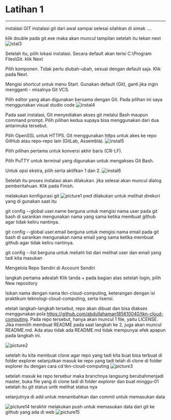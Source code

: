 # Latihan 1
---
instalasi GIT 
instalasi git dari awal sampai selesai silahkan di simak ....

klik double pada git.exe maka akan muncul tampilan setelah itu tekan next
![istal3](instal3.png)

Setelah itu, pilih lokasi instalasi. Secara default akan terisi C:\Program Files\Git. klik Next

Pilih komponen. Tidak perlu diubah-ubah, sesuai dengan default saja. Klik pada Next.

Mengisi shortcut untuk menu Start. Gunakan default (Git), ganti jika ingin mengganti - misalnya Git VCS.

Pilih editor yang akan digunakan bersama dengan Git. Pada pilihan ini saya menggunakan visual studio code
![instal4](instal4.png)

Pada saat instalasi, Git menyediakan akses git melalui Bash maupun command prompt. Pilih pilihan kedua supaya bisa menggunakan dari dua antarmuka tersebut.

Pilih OpenSSL untuk HTTPS. Git menggunakan https untuk akes ke repo GitHub atau repo-repo lain (GitLab, Assembla).
![instal5](instal5.png)

Pilih pilihan pertama untuk konversi akhir baris (CR-LF).

Pilih PuTTY untuk terminal yang digunakan untuk mengakses Git Bash.

Untuk opsi ekstra, pilih serta aktifkan 1 dan 2.
![instal6](instal6.png)

Setelah itu proses instalasi akan dilakukan.
jika selesai akan muncul dialog pemberitahuan. Klik pada Finish.


melakukan konfigurasi git
![picture1](picture1.png)
pwd dilakukan untuk melihat direkori yang di gunakan saat itu

git config --global user.name berguna untuk mengisi nama user pada git bash di sarankan mengunakan nama yang sama ketika membuat github agar tidak keliru nantinya.

git config --global user.email berguna untuk mengisi nama email pada git bash di sarankan mengunakan nama email yang sama ketika membuat github agar tidak keliru nantinya.

git config --list berguna untuk meliaht list dan melihat user dan email yang tadi kita masukan


Mengelola Repo Sendiri di Account Sendiri

langkah pertama adealah Klik tanda + pada bagian atas setelah login, pilih New repository

Isikan nama dengan nama tkn-cloud-computing, keterangan dengan isi praktikum teknologi-cloud-computing, serta lisensi.

etelah langkah-langkah tersebut, repo akan dibuat dan bisa diakses menggunakan pola https://github.com/abdullahaman185610040/tkn-cloud-computing. Pada repo tersebut, hanya akan muncul 1 file, yaitu LICENSE. Jika memilih membuat README pada saat langkah ke 2, juga akan muncul README.md. Ada atau tidak ada README.md tidak mempunyai efek apapun pada langkah ini.

![picture2](picture2.png)

setelah itu kita membuat clone agar repo yang tadi kita buat bisa terbuat di folder explorer
selanjutkan masuk ke repo yang tadi telah di clone di folder explorer itu dengan cara cd tkn-cloud-computing
![picture3](picture3.png)

setelah masuk ke repo tersebur maka branchnya langsung berubahmenjadi master, buka file yang di clone tadi di folder explorer dan buat minggu-01 
setelah itu git status untk melihat status nya

selanjutnya di add untuk menambahkan dan commit untuk memasukan data

![picture14](picture14.png)
terakhir melakukan push untuk memasukan data dari git ke github yang ada di web
![picture15](picture15.png)
